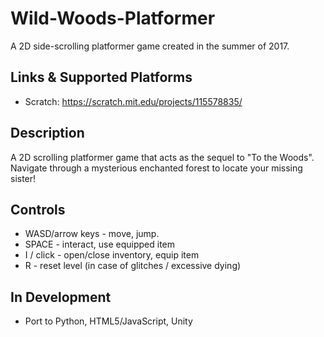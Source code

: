 # Wild-Woods-Platformer
A 2D side-scrolling platformer game created in the summer of 2017.

## Links & Supported Platforms
* Scratch: https://scratch.mit.edu/projects/115578835/

## Description
A 2D scrolling platformer game that acts as the sequel to "To the Woods". Navigate through a mysterious enchanted forest to locate your missing sister!

## Controls
* WASD/arrow keys - move, jump.
* SPACE - interact, use equipped item
* I / click - open/close inventory, equip item
* R - reset level (in case of glitches / excessive dying)

## In Development
* Port to Python, HTML5/JavaScript, Unity
